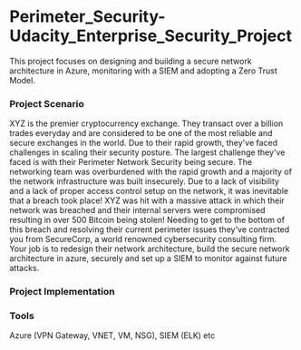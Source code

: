 # Perimeter_Security-Udacity_Enterprise_Security_Project
This project focuses on designing and building a secure network architecture in Azure, monitoring with a SIEM and adopting a Zero Trust Model.

### Project Scenario
XYZ is the premier cryptocurrency exchange. They transact over a billion trades everyday and are considered to be one of the most reliable and secure exchanges in the world. Due to their rapid growth, they've faced challenges in scaling their security posture.
The largest challenge they've faced is with their Perimeter Network Security being secure. The networking team was overburdened with the rapid growth and a majority of the network infrastructure was built insecurely.
Due to a lack of visibility and a lack of proper access control setup on the network, it was inevitable that a breach took place! XYZ was hit with a massive attack in which their network was breached and their internal servers were compromised resulting in over 500 Bitcoin being stolen!
Needing to get to the bottom of this breach and resolving their current perimeter issues they've contracted you from SecureCorp, a world renowned cybersecurity consulting firm. Your job is to redesign their network architecture, build the secure network architecture in azure, securely and set up a SIEM to monitor against future attacks.


### Project Implementation


### Tools
Azure (VPN Gateway, VNET, VM, NSG), SIEM (ELK) etc
